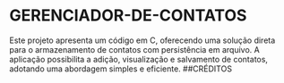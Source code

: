 # GERENCIADOR-DE-CONTATOS
Este projeto apresenta um código em C, oferecendo uma solução direta para o armazenamento de contatos com persistência em arquivo. A aplicação possibilita a adição, visualização e salvamento de contatos, adotando uma abordagem simples e eficiente.
##CRÉDITOS 

